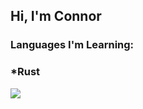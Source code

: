 ## Hi, I'm Connor

### Languages I'm Learning:
### *Rust

<img align="center" src="https://github-readme-stats.vercel.app/api?username=30440r&show_icons=true&count_private=true&theme=light">
